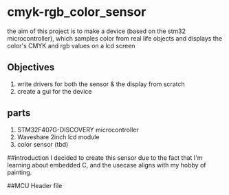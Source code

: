 # cmyk-rgb_color_sensor
the aim of this project is to make a device (based on the stm32 microcontroller), which samples color from real life objects and displays the color's CMYK and rgb values on a lcd screen


## Objectives
1. write drivers for both the sensor & the display from scratch
2. create a gui for the device

## parts
1. STM32F407G-DISCOVERY microcontroller
2. Waveshare 2inch lcd module
3. color sensor (tbd)


##introduction
I decided to create this sensor due to the fact that I'm learning about embedded C, and the usecase aligns with my hobby of painting.


##MCU Header file

